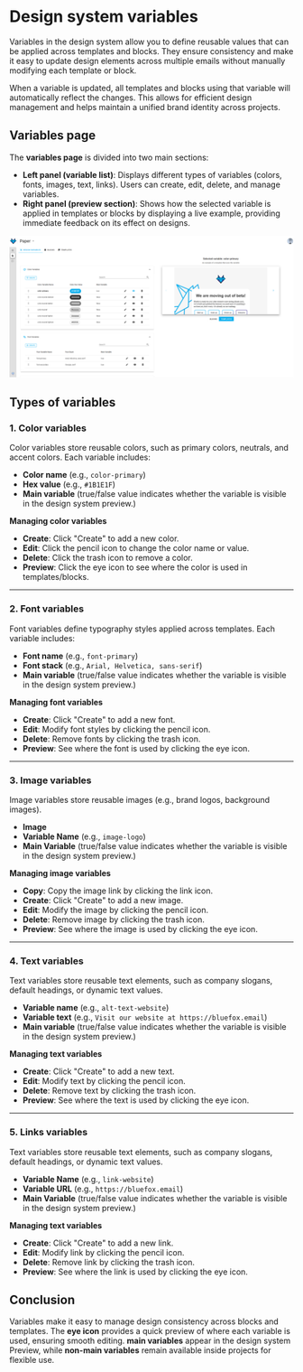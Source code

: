 # Design system variables

Variables in the design system allow you to define reusable values that can be applied across templates and blocks. They ensure consistency and make it easy to update design elements across multiple emails without manually modifying each template or block.

When a variable is updated, all templates and blocks using that variable will automatically reflect the changes. This allows for efficient design management and helps maintain a unified brand identity across projects.

## Variables page
The **variables page** is divided into two main sections:

- **Left panel (variable list)**: Displays different types of variables (colors, fonts, images, text, links). Users can create, edit, delete, and manage variables.
- **Right panel (preview section)**: Shows how the selected variable is applied in templates or blocks by displaying a live example, providing immediate feedback on its effect on designs.

![A screenshot of the design system variables section.](./design-system-variables.webp)


## Types of variables

### 1. Color variables
Color variables store reusable colors, such as primary colors, neutrals, and accent colors. Each variable includes:

- **Color name** (e.g., `color-primary`)
- **Hex value** (e.g., `#1B1E1F`)
- **Main variable** (true/false value indicates whether the variable is visible in the design system preview.)

**Managing color variables**
- **Create**: Click "Create" to add a new color.
- **Edit**: Click the pencil icon to change the color name or value.
- **Delete**: Click the trash icon to remove a color.
- **Preview**: Click the eye icon to see where the color is used in templates/blocks.

---

### 2. Font variables
Font variables define typography styles applied across templates. Each variable includes:

- **Font name** (e.g., `font-primary`)
- **Font stack** (e.g., `Arial, Helvetica, sans-serif`)
- **Main variable** (true/false value indicates whether the variable is visible in the design system preview.)

**Managing font variables**
- **Create**: Click "Create" to add a new font.
- **Edit**: Modify font styles by clicking the pencil icon.
- **Delete**: Remove fonts by clicking the trash icon.
- **Preview**: See where the font is used by clicking the eye icon.

---

### 3. Image variables
Image variables store reusable images (e.g., brand logos, background images).

- **Image**
- **Variable Name** (e.g., `image-logo`)
- **Main Variable** (true/false value indicates whether the variable is visible in the design system preview.)

**Managing image variables**
- **Copy**: Copy the image link by clicking the link icon.
- **Create**: Click "Create" to add a new image.
- **Edit**: Modify the image by clicking the pencil icon.
- **Delete**: Remove image by clicking the trash icon.
- **Preview**: See where the image is used by clicking the eye icon.

---

### 4. Text variables
Text variables store reusable text elements, such as company slogans, default headings, or dynamic text values.

- **Variable name** (e.g., `alt-text-website`)
- **Variable text** (e.g., `Visit our website at https://bluefox.email`)
- **Main variable** (true/false value indicates whether the variable is visible in the design system preview.)

**Managing text variables**
- **Create**: Click "Create" to add a new text.
- **Edit**: Modify text by clicking the pencil icon.
- **Delete**: Remove text by clicking the trash icon.
- **Preview**: See where the text is used by clicking the eye icon.

---

### 5. Links variables
Text variables store reusable text elements, such as company slogans, default headings, or dynamic text values.

- **Variable Name** (e.g., `link-website`)
- **Variable URL** (e.g., `https://bluefox.email`)
- **Main Variable** (true/false value indicates whether the variable is visible in the design system preview.)

**Managing text variables**
- **Create**: Click "Create" to add a new link.
- **Edit**: Modify link by clicking the pencil icon.
- **Delete**: Remove link by clicking the trash icon.
- **Preview**: See where the link is used by clicking the eye icon.

## Conclusion

Variables make it easy to manage design consistency across blocks and templates. The **eye icon** provides a quick preview of where each variable is used, ensuring smooth editing. **main variables** appear in the design system Preview, while **non-main variables** remain available inside projects for flexible use.